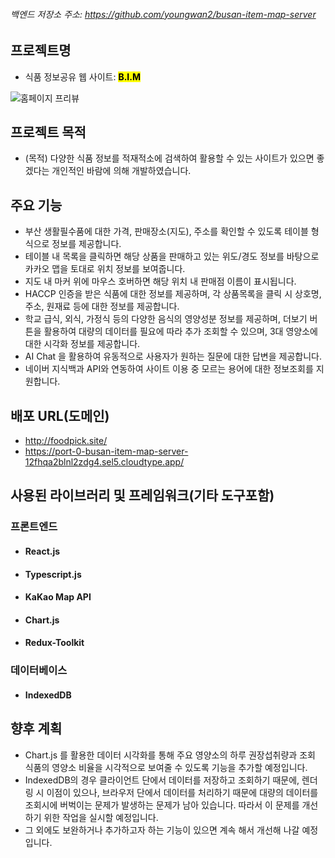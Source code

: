 ###### 백엔드 저장소 주소: https://github.com/youngwan2/busan-item-map-server



## 프로젝트명
- 식품 정보공유 웹 사이트: <mark><b>B.I.M</b></mark>

<p style="text-aligin:center">
  <img src="https://github.com/youngwan2/busan_item_map/assets/107159871/fb37c04d-1e47-49cd-adf5-29d437f003d6" alt="홈페이지 프리뷰">
  </p>

## 프로젝트 목적
- (목적) 다양한 식품 정보를 적재적소에 검색하여 활용할 수 있는 사이트가 있으면 좋겠다는 개인적인 바람에 의해 개발하였습니다. 

## 주요 기능
- 부산 생활필수품에 대한 가격, 판매장소(지도), 주소를 확인할 수 있도록 테이블 형식으로 정보를 제공합니다.
- 테이블 내 목록을 클릭하면 해당 상품을 판매하고 있는 위도/경도 정보를 바탕으로 카카오 맵을 토대로 위치 정보를 보여줍니다.
- 지도 내 마커 위에 마우스 호버하면 해당 위치 내 판매점 이름이 표시됩니다.
- HACCP 인증을 받은 식품에 대한 정보를 제공하며, 각 상품목록을 클릭 시 상호명, 주소, 원재료 등에 대한 정보를 제공합니다.
- 학교 급식, 외식, 가정식 등의 다양한 음식의 영양성분 정보를 제공하며, 더보기 버튼을 활용하여 대량의 데이터를 필요에 따라 추가 조회할 수 있으며, 3대 영양소에 대한 시각화 정보를 제공합니다.
- AI Chat 을 활용하여 유동적으로 사용자가 원하는 질문에 대한 답변을 제공합니다.
- 네이버 지식백과 API와 연동하여 사이트 이용 중 모르는 용어에 대한 정보조회를 지원합니다.

## 배포 URL(도메인)
- <a href="http://foodpick.site/" target="_blank">http://foodpick.site/</a>
- <a href="https://port-0-busan-item-map-server-12fhqa2blnl2zdg4.sel5.cloudtype.app/" target="_blank">https://port-0-busan-item-map-server-12fhqa2blnl2zdg4.sel5.cloudtype.app/</a>

## 사용된 라이브러리 및 프레임워크(기타 도구포함)
### 프론트엔드
- #### React.js
- #### Typescript.js
- #### KaKao Map API
- #### Chart.js
- #### Redux-Toolkit

### 데이터베이스
- #### IndexedDB

## 향후 계획
- Chart.js 를 활용한 데이터 시각화를 통해 주요 영양소의 하루 권장섭취량과 조회 식품의 영양소 비율을 시각적으로 보여줄 수 있도록 기능을 추가할 예정입니다.
- IndexedDB의 경우 클라이언트 단에서 데이터를 저장하고 조회하기 때문에, 렌더링 시 이점이 있으나, 브라우저 단에서 데이터를 처리하기 때문에 대량의 데이터를 조회시에 버벅이는 문제가 발생하는 문제가 남아 있습니다. 따라서 이 문제를 개선하기 위한 작업을 실시할 예정입니다.
- 그 외에도 보완하거나 추가하고자 하는 기능이 있으면 계속 해서 개선해 나갈 예정 입니다.
